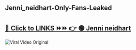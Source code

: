 
 ## Jenni_neidhart-Only-Fans-Leaked

# <h2><a href="https://clipsfans.com/Jenni_neidhart&ref=git">🔗 Click to LINKS ⏩⏩ 👉 🟢 Jenni neidhart </a></h2>

<a href="https://clipsfans.com/Jenni_neidhart&ref=git" rel="nofollow" data-target="animated-image.originalLink"><img src="https://i.ibb.co.com/xMMVF88/686577567.gif" alt="Viral Video Original" style="max-width: 100%; display: inline-block;" data-target="animated-image.originalImage"></a>
